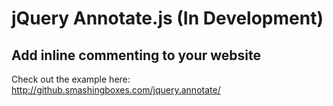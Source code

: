 # jQuery Annotate.js (In Development)
## Add inline commenting to your website

Check out the example here:
http://github.smashingboxes.com/jquery.annotate/